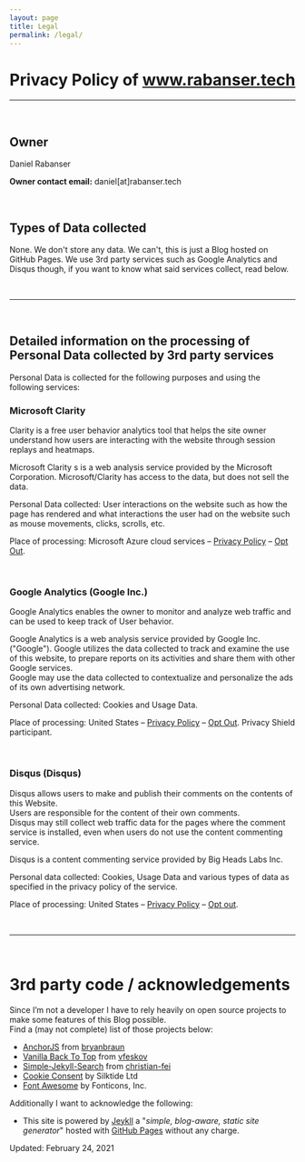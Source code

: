 ```yaml
---
layout: page
title: Legal
permalink: /legal/
---
```


# Privacy Policy of www.rabanser.tech
* * *

<br>

## Owner

Daniel Rabanser

**Owner contact email:** daniel[at]rabanser.tech

<br>


## Types of Data collected

None. We don't store any data. We can't, this is just a Blog hosted on GitHub Pages. We use 3rd party services such as Google Analytics and Disqus though, if you want to know what said services collect, read below.

<br>

* * *

<br>

## Detailed information on the processing of Personal Data collected by 3rd party services

Personal Data is collected for the following purposes and using the following services:  


### Microsoft Clarity

Clarity is a free user behavior analytics tool that helps the site owner understand how users are interacting with the website through session replays and heatmaps.

Microsoft Clarity s is a web analysis service provided by the Microsoft Corporation.
Microsoft/Clarity has access to the data, but does not sell the data.

Personal Data collected: User interactions on the website such as how the page has rendered and what interactions the user had on the website such as mouse movements, clicks, scrolls, etc.

Place of processing: Microsoft Azure cloud services – [Privacy Policy][1] – [Opt Out][2].

<br>


### Google Analytics (Google Inc.)

Google Analytics enables the owner to monitor and analyze web traffic and can be used to keep track of User behavior.

Google Analytics is a web analysis service provided by Google Inc. ("Google"). Google utilizes the data collected to track and examine the use of this website, to prepare reports on its activities and share them with other Google services.  
Google may use the data collected to contextualize and personalize the ads of its own advertising network.

Personal Data collected: Cookies and Usage Data. 

Place of processing: United States – [Privacy Policy][3] – [Opt Out][4]. Privacy Shield participant. 

<br>


### Disqus (Disqus)

Disqus allows users to make and publish their comments on the contents of this Website.  
Users are responsible for the content of their own comments.  
Disqus may still collect web traffic data for the pages where the comment service is installed, even when users do not use the content commenting service.


Disqus is a content commenting service provided by Big Heads Labs Inc.

Personal data collected: Cookies, Usage Data and various types of data as specified in the privacy policy of the service. 

Place of processing: United States – [Privacy Policy][5] – [Opt out][6].

<br>

* * *

<br>

# 3rd party code / acknowledgements
Since I’m not a developer I have to rely heavily on open source projects to make some features of this Blog possible.  
Find a (may not complete) list of those projects below:
- [AnchorJS](https://github.com/bryanbraun/anchorjs) from [bryanbraun](https://github.com/bryanbraun)
- [Vanilla Back To Top](https://github.com/vfeskov/vanilla-back-to-top) from [vfeskov](https://github.com/vfeskov)
- [Simple-Jekyll-Search](https://github.com/christian-fei/Simple-Jekyll-Search) from [christian-fei](https://github.com/christian-fei)
- [Cookie Consent](https://cookieconsent.insites.com/) by Silktide Ltd
- [Font Awesome](https://fontawesome.com/) by Fonticons, Inc.

Additionally I want to acknowledge the following:
- This site is powered by [Jeykll](https://jekyllrb.com/) a "*simple, blog-aware, static site generator*" hosted with [GitHub Pages](https://pages.github.com/) without any charge.


Updated: February 24, 2021

[1]: https://docs.microsoft.com/en-us/clarity/faq#privacy
[2]: https://docs.microsoft.com/en-us/clarity/faq#is-there-an-option-for-do-not-track-setting
[3]: https://www.google.com/intl/en/policies/privacy/
[4]: https://tools.google.com/dlpage/gaoptout?hl=en
[5]: https://help.disqus.com/customer/portal/articles/466259-privacy-policy
[6]: https://help.disqus.com/customer/portal/articles/1657951
